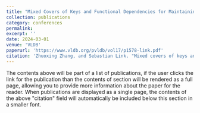 ```yaml
---
title: "Mixed Covers of Keys and Functional Dependencies for Maintaining the Integrity of Data under Updates"
collection: publications
category: conferences
permalink: 
excerpt: ''
date: 2024-03-01
venue: 'VLDB'
paperurl: 'https://www.vldb.org/pvldb/vol17/p1578-link.pdf'
citation: 'Zhuoxing Zhang, and Sebastian Link. "Mixed covers of keys and functional dependencies for maintaining the integrity of data under updates." Proceedings of the VLDB Endowment 17, no. 7 (2024): 1578-1590.'
---
```


The contents above will be part of a list of publications, if the user clicks the link for the publication than the contents of section will be rendered as a full page, allowing you to provide more information about the paper for the reader. When publications are displayed as a single page, the contents of the above "citation" field will automatically be included below this section in a smaller font.
